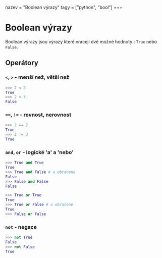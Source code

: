 nazev = "Boolean výrazy"
tagy = ["python", "bool"]
+++
# Boolean výrazy

Boolean výrazy jsou výrazy které vracejí dvě možné hodnoty : `True` nebo `False`.

## Operátory

### `<`, `>` - menší než, větší než
```python
>>> 2 < 3
True
>>> 2 > 3
False
```

### `==`, `!=` - rovnost, nerovnost

```python
>>> 2 == 2
True
>>> 2 != 3
True
```

### `and`, `or` - logické 'a' a 'nebo'

```python
>>> True and True
True
>>> True and False # a obracene
False
>>> False and False
False
```
```python
>>> True or True
True
>>> True or False # a obracene
True
>>> False or False
```

### `not` - negace

```python
>>> not True
False
>>> not False
True
```

